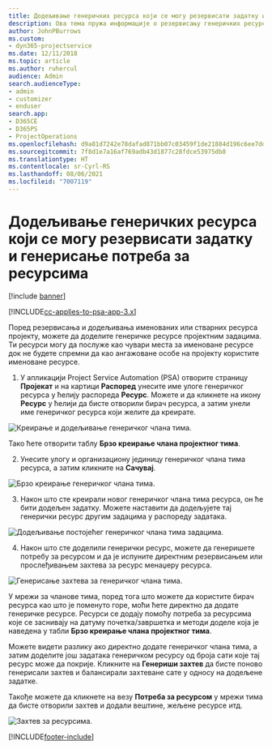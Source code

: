 ```yaml
---
title: Додељивање генеричких ресурса који се могу резервисати задатку и пројектном тиму
description: Ова тема пружа информације о резервисању генеричких ресурса за задатке и тимове пројекта.
author: JohnPBurrows
ms.custom:
- dyn365-projectservice
ms.date: 12/11/2018
ms.topic: article
ms.author: ruhercul
audience: Admin
search.audienceType:
- admin
- customizer
- enduser
search.app:
- D365CE
- D365PS
- ProjectOperations
ms.openlocfilehash: d9a81d7242e78dafad871bb07c03459f1de21884d196c6ee7dd9619b2c410404
ms.sourcegitcommit: 7f8d1e7a16af769adb43d1877c28fdce53975db8
ms.translationtype: HT
ms.contentlocale: sr-Cyrl-RS
ms.lasthandoff: 08/06/2021
ms.locfileid: "7007119"
---
```

# <a name="assign-generic-bookable-resources-to-a-task-and-generate-resource-requirements"></a>Додељивање генеричких ресурса који се могу резервисати задатку и генерисање потреба за ресурсима 

[!include [banner](../includes/psa-now-project-operations.md)]

[!INCLUDE[cc-applies-to-psa-app-3.x](../includes/cc-applies-to-psa-app-3x.md)]

Поред резервисања и додељивања именованих или стварних ресурса пројекту, можете да доделите генеричке ресурсе пројектним задацима. Ти ресурси могу да послуже као чувари места за именоване ресурсе док не будете спремни да као ангажоване особе на пројекту користите именоване ресурсе. 

1. У апликацији Project Service Automation (PSA) отворите страницу **Пројекат** и на картици **Распоред** унесите име улоге генеричког ресурса у ћелију распореда **Ресурс**. Можете и да кликнете на икону **Ресурс** у ћелији да бисте отворили бирач ресурса, а затим унели име генеричког ресурса који желите да креирате.

![Креирање и додељивање генеричког члана тима.](media/RM-how-to-9.png)

Тако ћете отворити таблу **Брзо креирање члана пројектног тима**. 

2. Унесите улогу и организациону јединицу генеричког члана тима ресурса, а затим кликните на **Сачувај**.

![Брзо креирање генеричког члана тима.](media/RM-how-to-10.png)

3. Након што сте креирали новог генеричког члана тима ресурса, он ће бити додељен задатку. Можете наставити да додељујете тај генерички ресурс другим задацима у распореду задатака.

![Додељивање постојећег генеричког члана тима задацима.](media/RM-how-to-11.png)

4. Након што сте доделили генерички ресурс, можете да генеришете потребу за ресурсом и да је испуните директним резервисањем или прослеђивањем захтева за ресурс менаџеру ресурса.

![Генерисање захтева за генеричког члана тима.](media/RM-how-to-12.png)

У мрежи за чланове тима, поред тога што можете да користите бирач ресурса као што је поменуто горе, моћи ћете директно да додате генеричке ресурсе. Ресурси се додају помоћу потреба за ресурсима које се заснивају на датуму почетка/завршетка и методи доделе која је наведена у табли **Брзо креирање члана пројектног тима**.

Можете видети разлику ако директно додате генеричког члана тима, а затим доделите још задатака генеричком ресурсу од броја сати које тај ресурс може да покрије. Кликните на **Генериши захтев** да бисте поново генерисали захтев и балансирали захтеване сате у односу на додељене задатке.

Такође можете да кликнете на везу **Потреба за ресурсом** у мрежи тима да бисте отворили захтев и додали вештине, жељене ресурсе итд.

![Захтев за ресурсима.](media/RM-how-to-13.png)



[!INCLUDE[footer-include](../includes/footer-banner.md)]